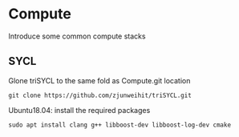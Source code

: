 # Compute
Introduce some common compute stacks

## SYCL
Glone triSYCL to the same fold as Compute.git location
```Shell
git clone https://github.com/zjunweihit/triSYCL.git
```
Ubuntu18.04: install the required packages
```Shell
sudo apt install clang g++ libboost-dev libboost-log-dev cmake
```
